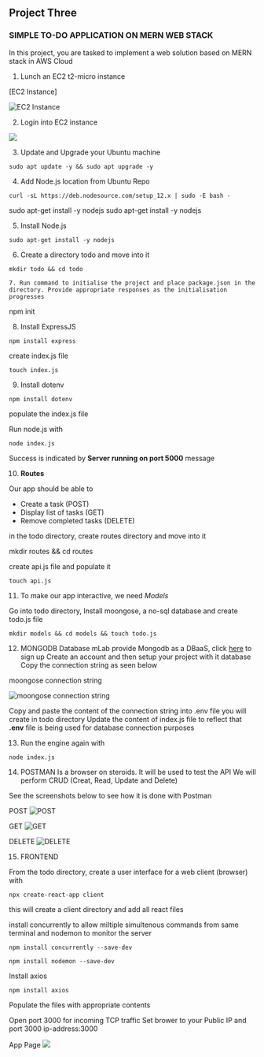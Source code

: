 ## **Project Three** ##
### SIMPLE TO-DO APPLICATION ON MERN WEB STACK
In this project, you are tasked to implement a web solution based on MERN stack in AWS Cloud

1. Lunch an EC2 t2-micro instance

[EC2 Instance] 

![EC2 Instance](ec2-instance-pro3.jpg)

2. Login into EC2 instance

![](ec2-instance-login.jpg)

3. Update and Upgrade your Ubuntu machine

``` 
sudo apt update -y && sudo apt upgrade -y
```
4. Add Node.js location from Ubuntu Repo

```
curl -sL https://deb.nodesource.com/setup_12.x | sudo -E bash -
```
sudo apt-get install -y nodejs
sudo apt-get install -y nodejs

5. Install Node.js

```
sudo apt-get install -y nodejs
```

6. Create a directory todo and move into it

```
mkdir todo && cd todo

7. Run command to initialise the project and place package.json in the directory. Provide appropriate responses as the initialisation progresses
```
npm init

8. Install ExpressJS

```
npm install express
```
create index.js file

```
touch index.js
```

9. Install dotenv
```
npm install dotenv
```
populate the index.js file

Run node.js with
```
node index.js
```
Success is indicated by **Server running on port 5000** message

10. **Routes**

Our app should be able to
* Create a task (POST)
* Display list of tasks (GET)
* Remove completed tasks (DELETE)

in the todo directory, create routes directory and move into it

mkdir routes && cd routes

create api.js file and populate it

```
touch api.js
```

11. To make our app interactive, we need *Models*


Go into todo directory, Install moongose, a no-sql database and create todo.js file
```
mkdir models && cd models && touch todo.js

```

12. MONGODB Database
mLab provide Mongodb as a DBaaS, click [here](https://www.mongodb.com/atlas-signup-from-mlab) to sign up
Create an account and then setup your project with it database
Copy the connection string as seen below

moongose connection string

![moongose connection string](connection-string-mybase.jpg)

Copy and paste the content of the connection string into .env file you will create in todo directory
Update the content of index.js file to reflect that **.env** file is being used for database connection purposes

13. Run the engine again with 
```
node index.js
```
14. POSTMAN 
Is a browser on steroids. It will be used to test the API
We will perform CRUD (Creat, Read, Update and Delete)

See the screenshots below to see how it is done with Postman

POST
![POST](postman-post.jpg)

GET
![GET](postman-get.jpg)

DELETE
![DELETE](postman-delete.jpg)

15. FRONTEND

From the todo directory, create a user interface for a web client (browser) with
```
npx create-react-app client
```
this will create a client directory and add all react files

install concurrently to allow miltiple simultenous commands from same terminal and nodemon to monitor the server
```
npm install concurrently --save-dev

npm install nodemon --save-dev
```

Install axios
```
npm install axios
```
Populate the files with appropriate contents


Open port 3000 for incoming TCP traffic
Set brower to your Public IP and port 3000
ip-address:3000

App Page
![](project3-app-page.jpg
)
